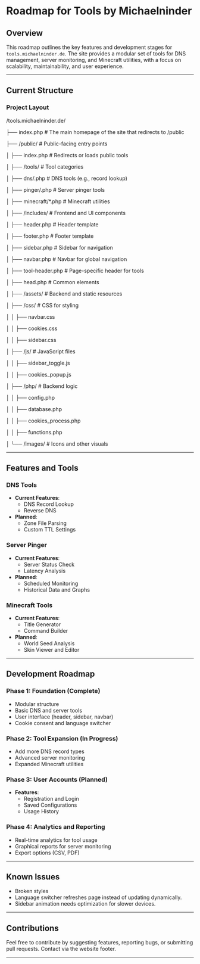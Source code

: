 # Roadmap for Tools by Michaelninder

## Overview
This roadmap outlines the key features and development stages for `tools.michaelninder.de`. The site provides a modular set of tools for DNS management, server monitoring, and Minecraft utilities, with a focus on scalability, maintainability, and user experience.

---

## Current Structure

### Project Layout

/tools.michaelninder.de/ 

├── index.php # The main homepage of the site that redirects to /public

├── /public/ # Public-facing entry points 

│ ├── index.php # Redirects or loads public tools 

│ ├── /tools/ # Tool categories 

│ ├── dns/.php # DNS tools (e.g., record lookup) 

│ ├── pinger/.php # Server pinger tools 

│ ├── minecraft/*.php # Minecraft utilities 

│ ├── /includes/ # Frontend and UI components 

│ ├── header.php # Header template 

│ ├── footer.php # Footer template 

│ ├── sidebar.php # Sidebar for navigation 

│ ├── navbar.php # Navbar for global navigation 

│ ├── tool-header.php # Page-specific header for tools 

│ ├── head.php # Common <head> elements 

│ ├── /assets/ # Backend and static resources 

│ ├── /css/ # CSS for styling 

│ │ ├── navbar.css 

│ │ ├── cookies.css 

│ │ ├── sidebar.css 

│ ├── /js/ # JavaScript files 

│ │ ├── sidebar_toggle.js 

│ │ ├── cookies_popup.js 

│ ├── /php/ # Backend logic 

│ │ ├── config.php 

│ │ ├── database.php 

│ │ ├── cookies_process.php 

│ │ ├── functions.php 

│ └── /images/ # Icons and other visuals

---

## Features and Tools

### DNS Tools
- **Current Features**:
  - DNS Record Lookup
  - Reverse DNS
- **Planned**:
  - Zone File Parsing
  - Custom TTL Settings

### Server Pinger
- **Current Features**:
  - Server Status Check
  - Latency Analysis
- **Planned**:
  - Scheduled Monitoring
  - Historical Data and Graphs

### Minecraft Tools
- **Current Features**:
  - Title Generator
  - Command Builder
- **Planned**:
  - World Seed Analysis
  - Skin Viewer and Editor

---

## Development Roadmap

### Phase 1: Foundation (Complete)
- Modular structure
- Basic DNS and server tools
- User interface (header, sidebar, navbar)
- Cookie consent and language switcher

### Phase 2: Tool Expansion (In Progress)
- Add more DNS record types
- Advanced server monitoring
- Expanded Minecraft utilities

### Phase 3: User Accounts (Planned)
- **Features**:
  - Registration and Login
  - Saved Configurations
  - Usage History

### Phase 4: Analytics and Reporting
- Real-time analytics for tool usage
- Graphical reports for server monitoring
- Export options (CSV, PDF)

---

## Known Issues
- Broken styles
- Language switcher refreshes page instead of updating dynamically.
- Sidebar animation needs optimization for slower devices.

---

## Contributions
Feel free to contribute by suggesting features, reporting bugs, or submitting pull requests. Contact via the website footer.

---
